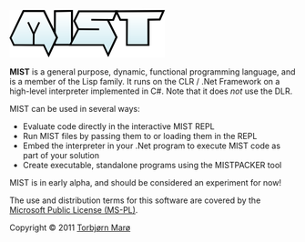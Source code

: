 ![MIST](https://github.com/tormaroe/mist/blob/master/gfx/logo.png?raw=true)

**MIST** is a general purpose, dynamic, functional programming language, and is a member of the Lisp family. It runs on the CLR / .Net Framework on a high-level interpreter implemented in C#. Note that it does *not* use the DLR.

MIST can be used in several ways:

* Evaluate code directly in the interactive MIST REPL
* Run MIST files by passing them to or loading them in the REPL
* Embed the interpreter in your .Net program to execute MIST code as part of your solution
* Create executable, standalone programs using the MISTPACKER tool

MIST is in early alpha, and should be considered an experiment for now!

The use and distribution terms for this software are covered by the [Microsoft Public License (MS-PL)](http://www.opensource.org/licenses/MS-PL). 

Copyright &copy; 2011 [Torbj&oslash;rn Mar&oslash;](http://twitter.com/tormaroe)
